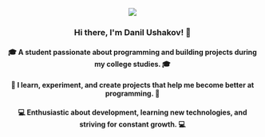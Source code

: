 
<p align="center">
  <a href="https://skillicons.dev">
    <img src="https://skillicons.dev/icons?i=flutter,cpp,github,obsidian,vscode" />
  </a>
</p>

<h3 align="center">Hi there, I'm Danil Ushakov! 👋</h3>

<h4 align="center"> 🎓 A student passionate about programming and building projects during my college studies. 🎓</h4>
<h4 align="center"> 🚀 I learn, experiment, and create projects that help me become better at programming. 🚀 </h4>
<h4 align="center"> 💻 Enthusiastic about development, learning new technologies, and striving for constant growth. 💻 </h4>
